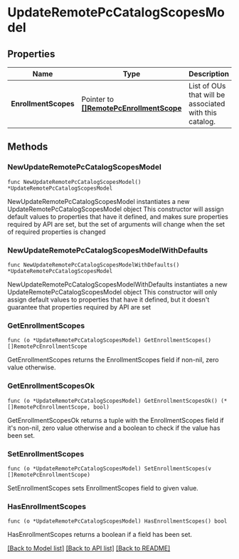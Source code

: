 # UpdateRemotePcCatalogScopesModel

## Properties

Name | Type | Description | Notes
------------ | ------------- | ------------- | -------------
**EnrollmentScopes** | Pointer to [**[]RemotePcEnrollmentScope**](RemotePcEnrollmentScope.md) | List of OUs that will be associated with this catalog. | [optional] 

## Methods

### NewUpdateRemotePcCatalogScopesModel

`func NewUpdateRemotePcCatalogScopesModel() *UpdateRemotePcCatalogScopesModel`

NewUpdateRemotePcCatalogScopesModel instantiates a new UpdateRemotePcCatalogScopesModel object
This constructor will assign default values to properties that have it defined,
and makes sure properties required by API are set, but the set of arguments
will change when the set of required properties is changed

### NewUpdateRemotePcCatalogScopesModelWithDefaults

`func NewUpdateRemotePcCatalogScopesModelWithDefaults() *UpdateRemotePcCatalogScopesModel`

NewUpdateRemotePcCatalogScopesModelWithDefaults instantiates a new UpdateRemotePcCatalogScopesModel object
This constructor will only assign default values to properties that have it defined,
but it doesn't guarantee that properties required by API are set

### GetEnrollmentScopes

`func (o *UpdateRemotePcCatalogScopesModel) GetEnrollmentScopes() []RemotePcEnrollmentScope`

GetEnrollmentScopes returns the EnrollmentScopes field if non-nil, zero value otherwise.

### GetEnrollmentScopesOk

`func (o *UpdateRemotePcCatalogScopesModel) GetEnrollmentScopesOk() (*[]RemotePcEnrollmentScope, bool)`

GetEnrollmentScopesOk returns a tuple with the EnrollmentScopes field if it's non-nil, zero value otherwise
and a boolean to check if the value has been set.

### SetEnrollmentScopes

`func (o *UpdateRemotePcCatalogScopesModel) SetEnrollmentScopes(v []RemotePcEnrollmentScope)`

SetEnrollmentScopes sets EnrollmentScopes field to given value.

### HasEnrollmentScopes

`func (o *UpdateRemotePcCatalogScopesModel) HasEnrollmentScopes() bool`

HasEnrollmentScopes returns a boolean if a field has been set.


[[Back to Model list]](../README.md#documentation-for-models) [[Back to API list]](../README.md#documentation-for-api-endpoints) [[Back to README]](../README.md)


